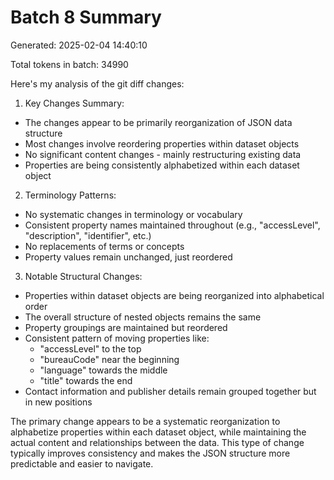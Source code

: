# Batch 8 Summary

Generated: 2025-02-04 14:40:10

Total tokens in batch: 34990

Here's my analysis of the git diff changes:

1. Key Changes Summary:
- The changes appear to be primarily reorganization of JSON data structure
- Most changes involve reordering properties within dataset objects
- No significant content changes - mainly restructuring existing data
- Properties are being consistently alphabetized within each dataset object

2. Terminology Patterns:
- No systematic changes in terminology or vocabulary
- Consistent property names maintained throughout (e.g., "accessLevel", "description", "identifier", etc.)
- No replacements of terms or concepts
- Property values remain unchanged, just reordered

3. Notable Structural Changes:
- Properties within dataset objects are being reorganized into alphabetical order
- The overall structure of nested objects remains the same
- Property groupings are maintained but reordered
- Consistent pattern of moving properties like:
  - "accessLevel" to the top
  - "bureauCode" near the beginning
  - "language" towards the middle
  - "title" towards the end
- Contact information and publisher details remain grouped together but in new positions

The primary change appears to be a systematic reorganization to alphabetize properties within each dataset object, while maintaining the actual content and relationships between the data. This type of change typically improves consistency and makes the JSON structure more predictable and easier to navigate.